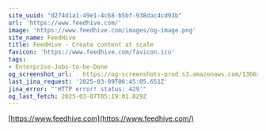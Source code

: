 ```yaml
---
site_uuid: "d274d1a1-49e1-4c68-b5bf-938dac4cd93b"
url: 'https://www.feedhive.com/'
image: 'https://www.feedhive.com/images/og-image.png'
site_name: FeedHive
title: FeedHive - Create content at scale
favicon: 'https://www.feedhive.com/favicon.ico'
tags:
- Enterprise-Jobs-to-be-Done
og_screenshot_url:   https://og-screenshots-prod.s3.amazonaws.com/1366x768/80/false/bc83f7e987ef5e9072f0f1b76c3197d7254e5bb7e20d6bcf8ff9fecab3fad71e.jpeg
last_jina_request: '2025-03-09T06:45:05.651Z'
jina_error: "'HTTP error! status: 429'"
og_last_fetch: 2025-03-07T05:19:01.829Z
---
```


[https://www.feedhive.com](https://www.feedhive.com/)

